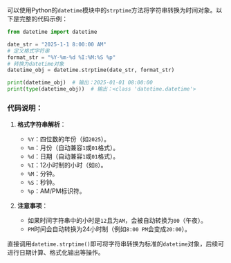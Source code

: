可以使用Python的`datetime`模块中的`strptime`方法将字符串转换为时间对象。以下是完整的代码示例：

```python
from datetime import datetime

date_str = "2025-1-1 8:00:00 AM"
# 定义格式字符串
format_str = "%Y-%m-%d %I:%M:%S %p"
# 转换为datetime对象
datetime_obj = datetime.strptime(date_str, format_str)

print(datetime_obj)  # 输出：2025-01-01 08:00:00
print(type(datetime_obj))  # 输出：<class 'datetime.datetime'>
```

### 代码说明：
1. **格式字符串解析**：
   - `%Y`：四位数的年份（如`2025`）。
   - `%m`：月份（自动兼容`1`或`01`格式）。
   - `%d`：日期（自动兼容`1`或`01`格式）。
   - `%I`：12小时制的小时（如`8`）。
   - `%M`：分钟。
   - `%S`：秒钟。
   - `%p`：AM/PM标识符。

2. **注意事项**：
   - 如果时间字符串中的小时是`12`且为`AM`，会被自动转换为`00`（午夜）。
   - `PM`时间会自动转换为24小时制（例如`8:00 PM`会变成`20:00`）。

直接调用`datetime.strptime()`即可将字符串转换为标准的`datetime`对象，后续可进行日期计算、格式化输出等操作。
